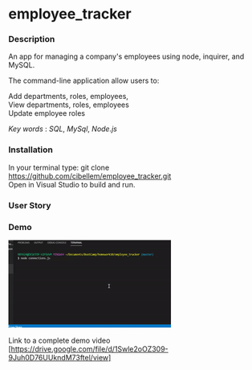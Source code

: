 # employee_tracker


### Description

An app for managing a company's employees using node, inquirer, and MySQL.

The command-line application allow users to:<br>

Add departments, roles, employees, <br>
View departments, roles, employees <br>
Update employee roles<br>

*Key words* : 
*SQL*, *MySql*, *Node.js* 

### Installation
In your terminal type: git clone https://github.com/cibellem/employee_tracker.git <br>
Open in Visual Studio to build and run.


### User Story


### Demo


![ demogif](gif.gif) <br>

Link to a complete demo video 
[https://drive.google.com/file/d/1Swle2oOZ309-9Juh0D76UUkndM73ftel/view]